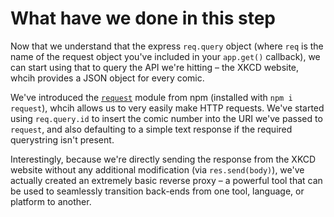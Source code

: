 # What have we done in this step

Now that we understand that the express `req.query` object (where `req` is the name of the request object you've included in your `app.get()` callback), we can start using that to query the API we're hitting – the XKCD website, whcih provides a JSON object for every comic.

We've introduced the [`request`](npm.im/request) module from npm (installed with `npm i request`), whcih allows us to very easily make HTTP requests. We've started using `req.query.id` to insert the comic number into the URI we've passed to `request`, and also defaulting to a simple text response if the required querystring isn't present.

Interestingly, because we're directly sending the response from the XKCD website without any additional modification (via `res.send(body)`), we've actually created an extremely basic reverse proxy – a powerful tool that can be used to seamlessly transition back-ends from one tool, language, or platform to another.
